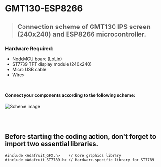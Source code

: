 # GMT130-ESP8266
>## Connection scheme of **GMT130** IPS screen (240x240) and **ESP8266** microcontroller.

### Hardware Required:
* NodeMCU board (LoLin)
* ST7789 TFT display module (240x240)
* Micro USB cable
* Wires

<br>

#### Connect your components according to the following scheme:

![Scheme image](https://simple-circuit.com/wp-content/uploads/2019/07/esp8266-nodemcu-st7789-spi-tft-circuit.png)

<br><br>

## Before starting the coding action, don't forget to import two essential libraries.
```
#include <Adafruit_GFX.h>    // Core graphics library
#include <Adafruit_ST7789.h> // Hardware-specific library for ST7789
```
